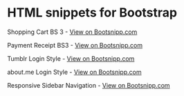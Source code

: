 HTML snippets for Bootstrap
==================

Shopping Cart BS 3 - [View on Bootsnipp.com](http://bootsnipp.com/amatellanes/snippets/84KX "Viewing snippet Shopping Cart BS 3 | Bootsnipp.com")

Payment Receipt BS3 - [View on Bootsnipp.com](http://bootsnipp.com/amatellanes/snippets/Pb15 "Viewing snippet Payment Receipt BS3 | Bootsnipp.com")

Tumblr Login Style - [View on Bootsnipp.com](http://bootsnipp.com/amatellanes/snippets/PjWx "Viewing snippet Tumblr Login Style | Bootsnipp.com")

about.me Login Style - [View on Bootsnipp.com](http://bootsnipp.com/amatellanes/snippets/Qxbg "Viewing snippet about.me Login Style | Bootsnipp.com")

Responsive Sidebar Navigation - [View on Bootsnipp.com](http://bootsnipp.com/amatellanes/snippets/Krkl "Viewing snippet Responsive Sidebar Navigation | Bootsnipp.com")